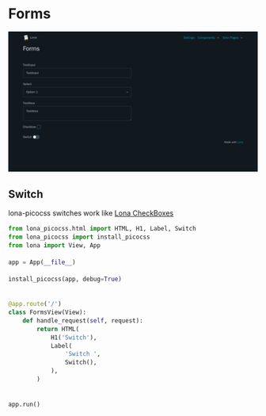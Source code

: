 # Forms

![Forms](../../doc/screenshots/forms.png)

## Switch

lona-picocss switches work like [Lona CheckBoxes](https://lona-web.org/1.x/end-user-documentation/html.html#checkbox)


```python
from lona_picocss.html import HTML, H1, Label, Switch
from lona_picocss import install_picocss
from lona import View, App

app = App(__file__)

install_picocss(app, debug=True)


@app.route('/')
class FormsView(View):
    def handle_request(self, request):
        return HTML(
            H1('Switch'),
            Label(
                'Switch ',
                Switch(),
            ),
        )


app.run()
```
